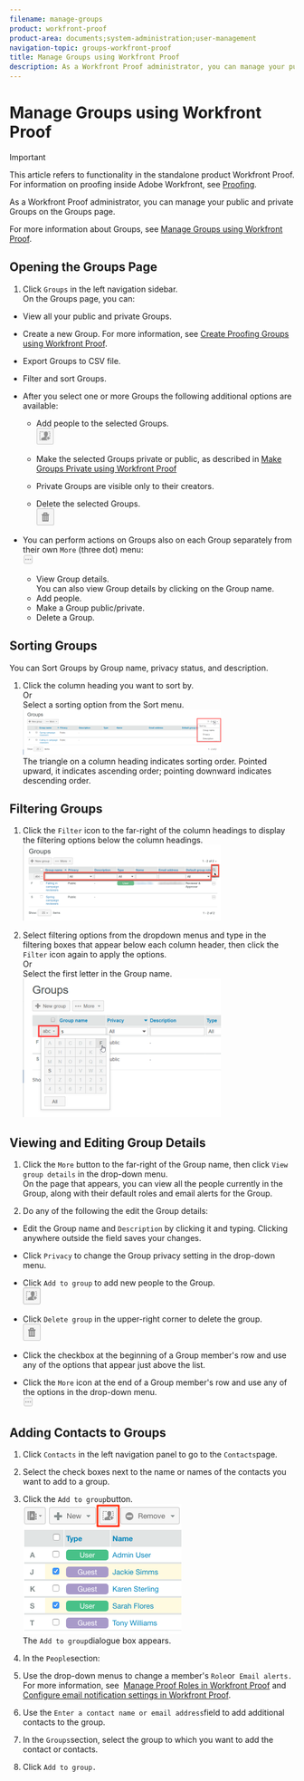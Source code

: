 ```yaml
---
filename: manage-groups
product: workfront-proof
product-area: documents;system-administration;user-management
navigation-topic: groups-workfront-proof
title: Manage Groups using Workfront Proof
description: As a Workfront Proof administrator, you can manage your public and private Groups on the Groups page.
---
```


# Manage Groups using Workfront Proof

>[!IMPORTANT]
>
>This article refers to functionality in the standalone product Workfront Proof. For information on proofing inside Adobe Workfront, see [Proofing](../../../review-and-approve-work/proofing/proofing.md).

As a Workfront Proof administrator, you can manage your public and private Groups on the Groups page.

For more information about Groups, see [Manage Groups using Workfront Proof](#).

## Opening the Groups Page

1. Click `Groups` in the left navigation sidebar.  
   On the Groups page, you can:

  * View all your public and private Groups.
  * Create a new Group. For more information, see [Create Proofing Groups using Workfront Proof](../../../workfront-proof/wp-mnguserscontacts/groups/create-proofing-groups.md).
  * Export Groups to CSV file.
  * Filter and sort Groups.
  * After you select one or more Groups the following additional options are available:

    * Add people to the selected Groups.  
      ![Groups_page-add_people_btn.png](assets/groups-page-add-people-btn-30x29.png)

    * Make the selected Groups private or&nbsp;public, as described in [Make Groups Private using Workfront Proof](../../../workfront-proof/wp-mnguserscontacts/groups/make-groups-private.md)
    * Private Groups are&nbsp;visible only to their creators.&nbsp;
    * Delete the selected Groups.  
      ![](assets/trash-button.png)

  * You can perform actions on Groups also on each Group separately from their own `More` (three dot) menu:  
    ![](assets/more-button-small.png)

    * View Group details.  
      You can also view Group details by clicking on the Group name.
    * Add people.
    * Make a Group public/private.
    * Delete a Group.

## Sorting Groups

You can Sort Groups by Group name, privacy status, and description.

1. Click the column heading you want&nbsp;to sort by.   
   Or  
   Select a sorting option from the Sort menu.   
   ![Groups_page-Sort_menu.png](assets/groups-page-sort-menu-350x80.png)  
   The triangle on a column heading indicates sorting order. Pointed upward, it indicates ascending order; pointing downward indicates descending order.

## Filtering Groups

1. Click the `Filter` icon to the far-right of the column headings to display the filtering options below the column headings.  
   ![Group_page-Filter_icon_and_options.png](assets/group-page-filter-icon-and-options-350x134.png)

1. Select filtering options from the dropdown menus and type in the filtering boxes that appear below each column header, then click the `Filter` icon again to apply the options.  
   Or  
   Select the first letter in the Group name.   
   ![Groups_page-filtering_by_letter.png](assets/groups-page-filtering-by-letter-350x245.png)

## Viewing and Editing Group Details

1. Click the `More` button to the far-right of the Group name, then click `View group details` in the drop-down menu.  
   On the page that appears, you can view&nbsp;all the people currently in the Group, along with their default roles and email alerts for the Group.

1. Do any of the following the edit the Group details:

  * Edit the Group name and `Description`&nbsp;by clicking it and typing. Clicking anywhere outside the field saves your changes.
  * Click `Privacy` to change the Group privacy setting in the drop-down menu.
  * Click `Add to group` to add new people to the Group.  
    ![Add_to_Group_btn.png](assets/add-to-group-btn.png)

  * Click `Delete group` in the upper-right corner to delete the group.  
    ![Trash_button.png](assets/trash-button.png)

  * Click the checkbox at the beginning of a Group member's row and use any of the options that appear just above the list.  
  * Click the `More` icon at the end of a Group member's row and use any of the options in the drop-down menu.  
    ![More_button_small.png](assets/more-button-small.png)

## Adding Contacts to Groups

1. Click `Contacts` in the left navigation panel to go to the  `Contacts`page.

1. Select the check boxes next to the name or names of the contacts you want to add to a group.
1. Click the  `Add to group`button.  
   ![](assets/screenshot-2018-04-06-15-27-17.png)  
   The  `Add to group`dialogue box appears.

1. In the  `People`section:

  1. Use the drop-down menus to change a member's  `Role`or&nbsp; `Email alerts.  
     `For more information, see&nbsp; [Manage Proof Roles in Workfront Proof](../../../workfront-proof/wp-work-proofsfiles/share-proofs-and-files/manage-proof-roles.md)&nbsp;and&nbsp; [Configure email notification settings in Workfront Proof](../../../workfront-proof/wp-emailsntfctns/email-alerts/config-email-notification-settings-wp.md).
  
  1. Use the  `Enter a contact name or email address`field to add additional contacts to the group.

1. In the  `Groups`section, select the group to which you want to add the contact or contacts.
1. Click  `Add to group.`

